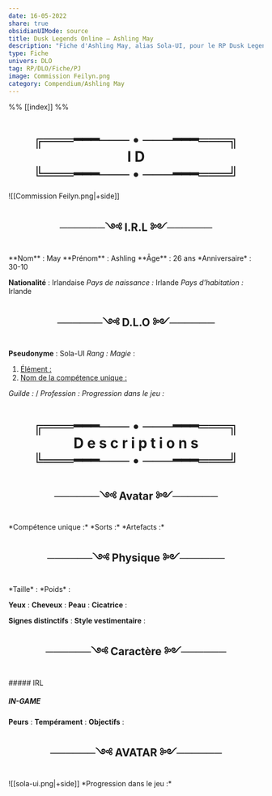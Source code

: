 ```yaml
---
date: 16-05-2022
share: true
obsidianUIMode: source
title: Dusk Legends Online — Ashling May
description: "Fiche d'Ashling May, alias Sola-UI, pour le RP Dusk Legends Online, un RP sur MMORPGVR."
type: Fiche
univers: DLO
tag: RP/DLO/Fiche/PJ
image: Commission Feilyn.png
category: Compendium/Ashling May
---
```

%% [[index]] %%
<h1 style="text-align:center">╔═══━━━─── • ───━━━═══╗<br>
I D  <br>
╚═══━━━─── • ───━━━═══╝</h1>
![[Commission Feilyn.png|+side]]
<h2 style="text-align:center">──────༺ I.R.L ༻──────</h2>
**Nom** : May
**Prénom** : Ashling
**Âge** : 26 ans
*Anniversaire* : 30-10 

**Nationalité** : Irlandaise
*Pays de naissance :* Irlande
*Pays d'habitation :* Irlande

<h2 style="text-align:center">──────༺ D.L.O ༻──────</h2>

**Pseudonyme** : Sola-UI
*Rang :*
*Magie* : 
1. <u>Élément :</u>
2. <u>Nom de la compétence unique :</u>

*Guilde :* /
*Profession :*
*Progression dans le jeu :*



<h1 style="text-align:center">╔═══━━━─── • ───━━━═══╗<br>
D e s c r i p t i o n s<br>
╚═══━━━─── • ───━━━═══╝</h1>


<h2 style="text-align:center">──────༺ Avatar ༻──────</h2>
*Compétence unique :*
*Sorts :*
*Artefacts :*
<h2 style="text-align:center">──────༺ Physique ༻──────</h2>
*Taille* : 
*Poids* : 

**Yeux** : 
**Cheveux** : 
**Peau** : 
**Cicatrice** : 

**Signes distinctifs** :
**Style vestimentaire** : 


<h2 style="text-align:center">──────༺ Caractère ༻──────</h2>
##### IRL

##### IN-GAME

**Peurs** : 
**Tempérament** : 
**Objectifs** : 

<h2 style="text-align:center">──────༺ AVATAR ༻──────</h2>
![[sola-ui.png|+side]]
*Progression dans le jeu :*



